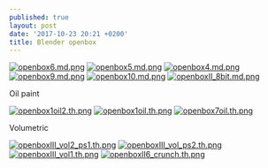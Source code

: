 ```yaml
---
published: true
layout: post
date: '2017-10-23 20:21 +0200'
title: Blender openbox
---
```

[![openbox6.md.png](https://cdn.scrot.moe/images/2017/10/23/openbox6.md.png)](https://cdn.scrot.moe/images/2017/10/24/openbox7.png)
[![openbox5.md.png](https://cdn.scrot.moe/images/2017/10/23/openbox5.md.png)](https://cdn.scrot.moe/images/2017/10/23/openbox5.png)
[![openbox4.md.png](https://cdn.scrot.moe/images/2017/10/23/openbox4.md.png)](https://cdn.scrot.moe/images/2017/10/23/openbox4.png)
[![openbox9.md.png](https://cdn.scrot.moe/images/2017/10/23/openbox9.md.png)](https://cdn.scrot.moe/images/2017/10/23/openbox9.png)
[![openbox10.md.png](https://cdn.scrot.moe/images/2017/10/23/openbox10.md.png)](https://cdn.scrot.moe/images/2017/10/23/openbox10.png)
[![openboxII_8bit.md.png](https://cdn.scrot.moe/images/2017/10/24/openboxII_8bit.md.png)](https://cdn.scrot.moe/images/2017/10/24/openboxII_8bit.png)

Oil paint

[![openbox1oil2.th.png](https://cdn.scrot.moe/images/2017/10/24/openbox1oil2.th.png)](https://cdn.scrot.moe/images/2017/10/24/openbox1oil2.png) 
[![openbox1oil.th.png](https://cdn.scrot.moe/images/2017/10/24/openbox1oil.th.png)](https://cdn.scrot.moe/images/2017/10/24/openbox1oil.png)
[![openbox7oil.th.png](https://cdn.scrot.moe/images/2017/10/24/openbox7oil.th.png)](https://cdn.scrot.moe/images/2017/10/24/openbox7oil.png)

Volumetric

[![openboxIII_vol2_ps1.th.png](https://cdn.scrot.moe/images/2017/10/25/openboxIII_vol2_ps1.th.png)](https://cdn.scrot.moe/images/2017/10/25/openboxIII_vol2_ps1.png)
[![openboxIII_vol_ps2.th.png](https://cdn.scrot.moe/images/2017/10/27/openboxIII_vol_ps2.th.png)](https://cdn.scrot.moe/images/2017/10/27/openboxIII_vol_ps2.png)
[![openboxIII_vol1.th.png](https://cdn.scrot.moe/images/2017/10/27/openboxIII_vol1.th.png)](https://cdn.scrot.moe/images/2017/10/27/openboxIII_vol1.png)
[![openboxII6_crunch.th.png](https://cdn.scrot.moe/images/2017/10/28/openboxII6_crunch.th.png)](https://cdn.scrot.moe/images/2017/10/28/openboxII6_crunch.png)
